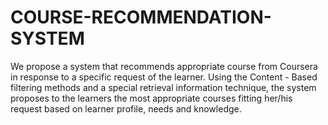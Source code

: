 # COURSE-RECOMMENDATION-SYSTEM


We propose a system that recommends appropriate course  from Coursera in response to a specific request of the learner. Using the Content - Based filtering  methods and a special retrieval information technique, the system proposes to the learners the  most appropriate courses fitting her/his request based on learner profile, needs and knowledge. 
